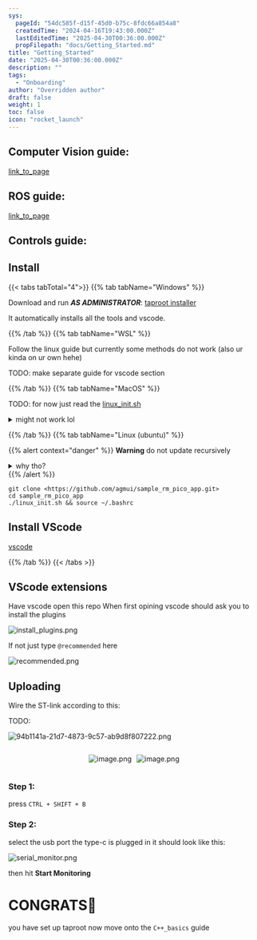 ```yaml
---
sys:
  pageId: "54dc585f-d15f-45d0-b75c-8fdc66a854a8"
  createdTime: "2024-04-16T19:43:00.000Z"
  lastEditedTime: "2025-04-30T00:36:00.000Z"
  propFilepath: "docs/Getting_Started.md"
title: "Getting_Started"
date: "2025-04-30T00:36:00.000Z"
description: ""
tags:
  - "Onboarding"
author: "Overridden author"
draft: false
weight: 1
toc: false
icon: "rocket_launch"
---
```


## Computer Vision guide:

[link_to_page](86d45bc0-388b-4d26-8848-44f255f73d0e)

## ROS guide:

[link_to_page](3c76c1de-ec8f-46d6-8b0a-294005edc2d5)

## Controls guide:

## Install

{{< tabs tabTotal="4">}}
{{% tab tabName="Windows" %}}

Download and run _**AS ADMINISTRATOR**_: [taproot installer](https://github.com/Thornbots/TeachingFreshies/releases/tag/1.0)

It automatically installs all the tools and vscode.

{{% /tab %}}
{{% tab tabName="WSL" %}}

Follow the linux guide but currently some methods do not work (also ur kinda on ur own hehe)

TODO: make separate guide for vscode section

{{% /tab %}}
{{% tab tabName="MacOS" %}}

TODO: for now just read the [linux_init.sh](https://github.com/agmui/sample_rm_pico_app/blob/main/linux_init.sh)

<details>
<summary>might not work lol</summary>

`brew install libusb pkg-config`

Next install: [vscode](https://code.visualstudio.com/Download)

</details>

{{% /tab %}}
{{% tab tabName="Linux (ubuntu)" %}}

{{% alert context="danger" %}}
**Warning** do not update recursively
<details>
<summary>why tho?</summary>
There are some submodules that may go on for a while (like tinyusb) and I highly
recommend you don't need to get them.
If you want to see what submodules I update just look in `linux_init.sh`
</details>
{{% /alert %}}

```shell
git clone <https://github.com/agmui/sample_rm_pico_app.git>
cd sample_rm_pico_app
./linux_init.sh && source ~/.bashrc
```

## Install VScode

[vscode](https://code.visualstudio.com/Download)

{{% /tab %}}
{{< /tabs >}}

## VScode extensions

Have vscode open this repo
When first opining vscode should ask you to install the plugins

![install_plugins.png](https://prod-files-secure.s3.us-west-2.amazonaws.com/d518164a-d88e-44d1-a4ee-3adb3bd8bce0/89bd30f0-1825-4e77-867b-0a41ce370880/install_plugins.png?X-Amz-Algorithm=AWS4-HMAC-SHA256&X-Amz-Content-Sha256=UNSIGNED-PAYLOAD&X-Amz-Credential=ASIAZI2LB466QOR5KJ2W%2F20250626%2Fus-west-2%2Fs3%2Faws4_request&X-Amz-Date=20250626T071025Z&X-Amz-Expires=3600&X-Amz-Security-Token=IQoJb3JpZ2luX2VjEF4aCXVzLXdlc3QtMiJIMEYCIQDfHggZkgdcf8Tmx8mrn6v8ya59xq7%2FIBExBGPlRmtC7gIhAPig6XYFuyiRlTWgZppc6en33khFll5AIJDZr%2FjGTPpaKv8DCFYQABoMNjM3NDIzMTgzODA1IgxVVaB9Dhg6q4FGKK0q3AMNmW3UlMN%2FTPai%2FOdafEv0%2Fm6YF777JPXSp%2FlbWQc7wzGcbvmSBrP1vbEzdBMqhWVdqESwe%2Bc3FRSgV1tUj0bzCD6CrJO2nJys1wibIYX2BD79kGs%2BNW35D9Ncvgym6KNGH0z25WWySZXqfmWxCwRGqriS0IKzrRPiGH223L831gDU3%2BxjqwNVbiw74v1whsrwCuYR5123Anqds05aY9WElOfGlFV7On95xvVXWbEZp0Igut%2BhjhsJwCLGRSFO6j5Zw3gU7hCh2pim%2B5FU80ttCEwp%2BQrHZ31lLXTbelOeyo2Sb40h5xhSma9n0c77SnSPQ%2F9b7QOJOiJMjVszewAMrA8d4O9R4p8%2BVMYuhj9rCJYDc8R1VlCVQ3vztz%2BYxa201zUchUmoxeN7%2BE4Ap1utUz5crl0ov58UGBSFQ7FrMTJxbU5hEZF0aHYHbefxfPbNHQeoe9sbk%2FZXNhqnzRID2BHqpbbTPTeIXUXD0QbUzZPhNS72q1Ir%2Bfj%2BqA9T5f2cborfuTudoqqCj%2FPzP6PdJiGMy5BQQk2CQYjL31oZocs%2BJaFjBwfYDXGugqAn67UNOZPXAZoCTUHD1vL2%2BKnEKMjtXY99S%2FxM3rg1VRJGBvXt%2BHflEejQ%2FwyckjDksvPCBjqkATHrryNCkS7GcJiPWlkqb0fAZp5ls8o3dCMdvYkhqDMikedibN61k7s4UgHasxgsAwjLP4B4QCFYzlPntN3fciRWgGYbgkjq20%2BCLCuAL5RX9%2FR8s6hYTLXwPweS5lXMrlROE7ivToj%2BxHOMa%2BkREbeEMY%2FqaeI3k9yD4IBfFQ8ATUsUbl6Q4yiyUbKTS%2FhvQMwZJCNsKeR5%2BXgOyfi5r9p2s5oy&X-Amz-Signature=c0aa1a24a5da5e38a9019c7082be98151c06f530fbeb4a164cda1756f6122805&X-Amz-SignedHeaders=host&x-amz-checksum-mode=ENABLED&x-id=GetObject)

If not just type `@recommended` here  

![recommended.png](https://prod-files-secure.s3.us-west-2.amazonaws.com/d518164a-d88e-44d1-a4ee-3adb3bd8bce0/61e661e9-5d85-4dfc-be0d-8d2097a5e793/recommended.png?X-Amz-Algorithm=AWS4-HMAC-SHA256&X-Amz-Content-Sha256=UNSIGNED-PAYLOAD&X-Amz-Credential=ASIAZI2LB466QOR5KJ2W%2F20250626%2Fus-west-2%2Fs3%2Faws4_request&X-Amz-Date=20250626T071025Z&X-Amz-Expires=3600&X-Amz-Security-Token=IQoJb3JpZ2luX2VjEF4aCXVzLXdlc3QtMiJIMEYCIQDfHggZkgdcf8Tmx8mrn6v8ya59xq7%2FIBExBGPlRmtC7gIhAPig6XYFuyiRlTWgZppc6en33khFll5AIJDZr%2FjGTPpaKv8DCFYQABoMNjM3NDIzMTgzODA1IgxVVaB9Dhg6q4FGKK0q3AMNmW3UlMN%2FTPai%2FOdafEv0%2Fm6YF777JPXSp%2FlbWQc7wzGcbvmSBrP1vbEzdBMqhWVdqESwe%2Bc3FRSgV1tUj0bzCD6CrJO2nJys1wibIYX2BD79kGs%2BNW35D9Ncvgym6KNGH0z25WWySZXqfmWxCwRGqriS0IKzrRPiGH223L831gDU3%2BxjqwNVbiw74v1whsrwCuYR5123Anqds05aY9WElOfGlFV7On95xvVXWbEZp0Igut%2BhjhsJwCLGRSFO6j5Zw3gU7hCh2pim%2B5FU80ttCEwp%2BQrHZ31lLXTbelOeyo2Sb40h5xhSma9n0c77SnSPQ%2F9b7QOJOiJMjVszewAMrA8d4O9R4p8%2BVMYuhj9rCJYDc8R1VlCVQ3vztz%2BYxa201zUchUmoxeN7%2BE4Ap1utUz5crl0ov58UGBSFQ7FrMTJxbU5hEZF0aHYHbefxfPbNHQeoe9sbk%2FZXNhqnzRID2BHqpbbTPTeIXUXD0QbUzZPhNS72q1Ir%2Bfj%2BqA9T5f2cborfuTudoqqCj%2FPzP6PdJiGMy5BQQk2CQYjL31oZocs%2BJaFjBwfYDXGugqAn67UNOZPXAZoCTUHD1vL2%2BKnEKMjtXY99S%2FxM3rg1VRJGBvXt%2BHflEejQ%2FwyckjDksvPCBjqkATHrryNCkS7GcJiPWlkqb0fAZp5ls8o3dCMdvYkhqDMikedibN61k7s4UgHasxgsAwjLP4B4QCFYzlPntN3fciRWgGYbgkjq20%2BCLCuAL5RX9%2FR8s6hYTLXwPweS5lXMrlROE7ivToj%2BxHOMa%2BkREbeEMY%2FqaeI3k9yD4IBfFQ8ATUsUbl6Q4yiyUbKTS%2FhvQMwZJCNsKeR5%2BXgOyfi5r9p2s5oy&X-Amz-Signature=cbbbcde96a22bd2d72a676a357b938805d63401fd5291ee5cd6946b13c20dd42&X-Amz-SignedHeaders=host&x-amz-checksum-mode=ENABLED&x-id=GetObject)

## Uploading

Wire the ST-link according to this:

TODO:

![94b1141a-21d7-4873-9c57-ab9d8f807222.png](https://prod-files-secure.s3.us-west-2.amazonaws.com/d518164a-d88e-44d1-a4ee-3adb3bd8bce0/e5fad17d-ab82-4300-9f4c-505ab4b1202c/94b1141a-21d7-4873-9c57-ab9d8f807222.png?X-Amz-Algorithm=AWS4-HMAC-SHA256&X-Amz-Content-Sha256=UNSIGNED-PAYLOAD&X-Amz-Credential=ASIAZI2LB466QOR5KJ2W%2F20250626%2Fus-west-2%2Fs3%2Faws4_request&X-Amz-Date=20250626T071025Z&X-Amz-Expires=3600&X-Amz-Security-Token=IQoJb3JpZ2luX2VjEF4aCXVzLXdlc3QtMiJIMEYCIQDfHggZkgdcf8Tmx8mrn6v8ya59xq7%2FIBExBGPlRmtC7gIhAPig6XYFuyiRlTWgZppc6en33khFll5AIJDZr%2FjGTPpaKv8DCFYQABoMNjM3NDIzMTgzODA1IgxVVaB9Dhg6q4FGKK0q3AMNmW3UlMN%2FTPai%2FOdafEv0%2Fm6YF777JPXSp%2FlbWQc7wzGcbvmSBrP1vbEzdBMqhWVdqESwe%2Bc3FRSgV1tUj0bzCD6CrJO2nJys1wibIYX2BD79kGs%2BNW35D9Ncvgym6KNGH0z25WWySZXqfmWxCwRGqriS0IKzrRPiGH223L831gDU3%2BxjqwNVbiw74v1whsrwCuYR5123Anqds05aY9WElOfGlFV7On95xvVXWbEZp0Igut%2BhjhsJwCLGRSFO6j5Zw3gU7hCh2pim%2B5FU80ttCEwp%2BQrHZ31lLXTbelOeyo2Sb40h5xhSma9n0c77SnSPQ%2F9b7QOJOiJMjVszewAMrA8d4O9R4p8%2BVMYuhj9rCJYDc8R1VlCVQ3vztz%2BYxa201zUchUmoxeN7%2BE4Ap1utUz5crl0ov58UGBSFQ7FrMTJxbU5hEZF0aHYHbefxfPbNHQeoe9sbk%2FZXNhqnzRID2BHqpbbTPTeIXUXD0QbUzZPhNS72q1Ir%2Bfj%2BqA9T5f2cborfuTudoqqCj%2FPzP6PdJiGMy5BQQk2CQYjL31oZocs%2BJaFjBwfYDXGugqAn67UNOZPXAZoCTUHD1vL2%2BKnEKMjtXY99S%2FxM3rg1VRJGBvXt%2BHflEejQ%2FwyckjDksvPCBjqkATHrryNCkS7GcJiPWlkqb0fAZp5ls8o3dCMdvYkhqDMikedibN61k7s4UgHasxgsAwjLP4B4QCFYzlPntN3fciRWgGYbgkjq20%2BCLCuAL5RX9%2FR8s6hYTLXwPweS5lXMrlROE7ivToj%2BxHOMa%2BkREbeEMY%2FqaeI3k9yD4IBfFQ8ATUsUbl6Q4yiyUbKTS%2FhvQMwZJCNsKeR5%2BXgOyfi5r9p2s5oy&X-Amz-Signature=56b5d94b0c0046d08a06d915a6e2427d9824d9fa6bc952fd4f013a27800acd59&X-Amz-SignedHeaders=host&x-amz-checksum-mode=ENABLED&x-id=GetObject)

<div style="display: flex;flex-direction: row; column-gap:10px; max-width: 630px;justify-content: center;">
<div>

![image.png](https://prod-files-secure.s3.us-west-2.amazonaws.com/d518164a-d88e-44d1-a4ee-3adb3bd8bce0/210ecb78-1116-4d7b-b9b7-2292f66fa2c2/image.png?X-Amz-Algorithm=AWS4-HMAC-SHA256&X-Amz-Content-Sha256=UNSIGNED-PAYLOAD&X-Amz-Credential=ASIAZI2LB4662VJG2UJD%2F20250626%2Fus-west-2%2Fs3%2Faws4_request&X-Amz-Date=20250626T071026Z&X-Amz-Expires=3600&X-Amz-Security-Token=IQoJb3JpZ2luX2VjEF8aCXVzLXdlc3QtMiJHMEUCIQD2cTGdLFGpBW%2FUlGD50Sl%2FjhQGZBRAyXDCiDBXxUCGcAIgZBRTLgbXwKXBSKmaqCDNjSTJ4PdWZvu4ktu18Xk6IxAq%2FwMIWBAAGgw2Mzc0MjMxODM4MDUiDMyAW0Ss0S5Ph2feyyrcAyaja4eW%2FbLrGCuD1nTkTUU9PglOHYxHQwfZYJL59vcU%2B0CVkHzRxXW9ITTIxl9Sab01tz6fHW7tpBFAbNT%2BlwHmzFKE1pHtIEv4sjd8vHrahJXmiviTwecR7UGHEa%2BWUiw%2BjLpYIYD2GtvLnqgSRvKo0%2FO44VaYTYNCcRpgbqZEIKVmE0GTUR5NrMf1SNUsRvgilybOLEhVI6a9FdAbJc%2BF4esUZiVRZeruDXGFrC133YvCqFRRijC9shqQjW8HK6f65Wh%2FcMF13VeuLZxIdNCxHSpZyCpanSVqc7op8uEcWibIql9sT1OUlBJmx5mBj7KXmr9duT5IWX8TQXm9wkDN7ErsVmG1IG143VYQC9kNHPEOdsqtiKo1W2mVm13xoTVOws5lpwiu%2FeFTyXFyXmRxgM1VOzUC%2FD6qNC%2Bdr0wUXLIFjcGmQG6%2FaDic6zxCvcsNq%2Fg7unvgTUxmIWUOKsAyHlFMukULk7VYJGiDK3AuHrgwc0e45sNhD85oiJijVEUa9Jg7TRw%2FnhCT0vz%2Fd9JcCX3%2BiLhcp1eot52RV47gGLvxNYANxREPpzQDgMrrIfXrpVNLOtkSbGS34thqnZIh4dALhZQjg4csbSJ4KGiqNvatU77QlCnl%2FgVMMPPg88IGOqUB58%2BP7IQUCcWqdg%2FfO%2Bl9I%2FHKRktPFPstC2kIjaTaWb7rB3fc1uvm4z4UhelcMR1wCB9B9L%2FgFyKd0jtz57ssIqQoq4JnphiomOX4h7OgLheRvVgCLJW%2FzRgB9XmYPP7InM90I4SZBHjnFm7aWuJKCgadYB5xmXewr7eT%2FvsMmzWfJP94qqZBIPe4dVa8sFmitWeI2f4ov%2Fm1EmUfcswvAsRD7Dgc&X-Amz-Signature=2c4fe5802e229d058dfb9b7c33d292e135a5b2e5510b4c2a1bf45498086d6a5c&X-Amz-SignedHeaders=host&x-amz-checksum-mode=ENABLED&x-id=GetObject)

</div>
<div>

![image.png](https://prod-files-secure.s3.us-west-2.amazonaws.com/d518164a-d88e-44d1-a4ee-3adb3bd8bce0/33a0fd0f-8ca6-4a86-8e09-26e95ded1fff/image.png?X-Amz-Algorithm=AWS4-HMAC-SHA256&X-Amz-Content-Sha256=UNSIGNED-PAYLOAD&X-Amz-Credential=ASIAZI2LB466WH3XCMK2%2F20250626%2Fus-west-2%2Fs3%2Faws4_request&X-Amz-Date=20250626T071027Z&X-Amz-Expires=3600&X-Amz-Security-Token=IQoJb3JpZ2luX2VjEF4aCXVzLXdlc3QtMiJIMEYCIQCt7tNxkF%2BUSaKFstPK2AsMto87pbh4RhG4clN%2FPlB89QIhAJoPep46iNd5rknjtn8XjYtCKPUd8h%2BBevDYveDKL8IJKv8DCFYQABoMNjM3NDIzMTgzODA1Igwmck65ZLnN%2FKqaNrYq3AMKrFzIquoA6QNttdCM4qExWiuzys6SkQ3l0uO4fGH1KTPR1k%2FG7C2aOWQBVscVigX2DRETV%2FGcX%2FZftPuQVMI2vBTzmIgEorH%2Bayf1VmxriNFTGtlANyDamOPuDLTkgf0UCyt5dkQrSGYM5skIi1voqnm7UmLdHZnfK%2FARAC5TRmEnevg2QFqzei0bfMuEfORiyIX2gDI3A5EqQZY6ecsM4ZRiYVCts86FbV4XjnAYVbZ8N2HsTuCiaIUavN8N3dLZ0h0q6BGEgwrprsipW9Ijyl82zbQq7unHSvftHkg2Ho2d1TA%2BPodKEPaaQ8RBW71E9z92TrLqJIiEvPX8B%2FUpXGADjRC6JfJRWJ9dj3HzpRx7odhZOH16BjZQ1nbWGo7%2BOKMCCbCxyp4XMXkQfy7czINk8xQs4RtUFPlqXb1VPzuPDnBR3CadziWQa7TeOnF1C4kBPb7sWvo0eXkvGhhhewQrNhWsrkzIkxDE0UMCRoN1kxGafhKElFriOo5Xa77Zk6ARVNlV92vSbWMSOTMdWPZDMIoDAyYYUQLexWGr1TGToUW511NH6EHqUhEGfgWGffIzTqEEeWLn4SI7t1XUr%2FhJPNGFDwj1X4Dk5ZTfgAyGinjifH6jHX6nhDDssfPCBjqkAURG57wlhuqO0ykqg%2BZ95SdF7bnOZ3G2LX1fE5njM7Vmbra7JmHRCyFCuTD4i72aVAUeknBOfUCPA2GV2FLPxFwGwuyoKVKW5WAo8lAtG%2FDU9qB%2BXCBPNY%2BmJbJDWh3LITMcm6xv9AyMM5qJHcvgFyustv4B6fck%2FbUVDEN8JAka28vTIxor5Yl45mPne54CsZodr8Kqh97IHiLpxj4OSOvJDhs3&X-Amz-Signature=696c42ffb0203bc0bbbf11a8831a9770010a13d8e185b9f6de695395f224f617&X-Amz-SignedHeaders=host&x-amz-checksum-mode=ENABLED&x-id=GetObject)

</div>
</div>

### Step 1:

press `CTRL + SHIFT + B`

### Step 2:

select the usb port the type-c is plugged in it should look like this:

![serial_monitor.png](https://prod-files-secure.s3.us-west-2.amazonaws.com/d518164a-d88e-44d1-a4ee-3adb3bd8bce0/f03f4774-05d4-4393-b6a0-d5efb6d315ab/serial_monitor.png?X-Amz-Algorithm=AWS4-HMAC-SHA256&X-Amz-Content-Sha256=UNSIGNED-PAYLOAD&X-Amz-Credential=ASIAZI2LB466QOR5KJ2W%2F20250626%2Fus-west-2%2Fs3%2Faws4_request&X-Amz-Date=20250626T071025Z&X-Amz-Expires=3600&X-Amz-Security-Token=IQoJb3JpZ2luX2VjEF4aCXVzLXdlc3QtMiJIMEYCIQDfHggZkgdcf8Tmx8mrn6v8ya59xq7%2FIBExBGPlRmtC7gIhAPig6XYFuyiRlTWgZppc6en33khFll5AIJDZr%2FjGTPpaKv8DCFYQABoMNjM3NDIzMTgzODA1IgxVVaB9Dhg6q4FGKK0q3AMNmW3UlMN%2FTPai%2FOdafEv0%2Fm6YF777JPXSp%2FlbWQc7wzGcbvmSBrP1vbEzdBMqhWVdqESwe%2Bc3FRSgV1tUj0bzCD6CrJO2nJys1wibIYX2BD79kGs%2BNW35D9Ncvgym6KNGH0z25WWySZXqfmWxCwRGqriS0IKzrRPiGH223L831gDU3%2BxjqwNVbiw74v1whsrwCuYR5123Anqds05aY9WElOfGlFV7On95xvVXWbEZp0Igut%2BhjhsJwCLGRSFO6j5Zw3gU7hCh2pim%2B5FU80ttCEwp%2BQrHZ31lLXTbelOeyo2Sb40h5xhSma9n0c77SnSPQ%2F9b7QOJOiJMjVszewAMrA8d4O9R4p8%2BVMYuhj9rCJYDc8R1VlCVQ3vztz%2BYxa201zUchUmoxeN7%2BE4Ap1utUz5crl0ov58UGBSFQ7FrMTJxbU5hEZF0aHYHbefxfPbNHQeoe9sbk%2FZXNhqnzRID2BHqpbbTPTeIXUXD0QbUzZPhNS72q1Ir%2Bfj%2BqA9T5f2cborfuTudoqqCj%2FPzP6PdJiGMy5BQQk2CQYjL31oZocs%2BJaFjBwfYDXGugqAn67UNOZPXAZoCTUHD1vL2%2BKnEKMjtXY99S%2FxM3rg1VRJGBvXt%2BHflEejQ%2FwyckjDksvPCBjqkATHrryNCkS7GcJiPWlkqb0fAZp5ls8o3dCMdvYkhqDMikedibN61k7s4UgHasxgsAwjLP4B4QCFYzlPntN3fciRWgGYbgkjq20%2BCLCuAL5RX9%2FR8s6hYTLXwPweS5lXMrlROE7ivToj%2BxHOMa%2BkREbeEMY%2FqaeI3k9yD4IBfFQ8ATUsUbl6Q4yiyUbKTS%2FhvQMwZJCNsKeR5%2BXgOyfi5r9p2s5oy&X-Amz-Signature=61e65ad530cc47fa6f9106934a1bca85857340308f2d63f903721836c28e3828&X-Amz-SignedHeaders=host&x-amz-checksum-mode=ENABLED&x-id=GetObject)

then hit **Start Monitoring**

# CONGRATS🎉

you have set up taproot now move onto the `C++_basics` guide
